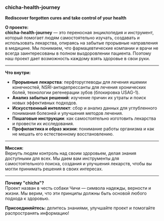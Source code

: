 ### chicha-health-journey  
**Rediscover forgotten cures and take control of your health**  

**О проекте:**  
**chicha-health-journey** — это переносная энциклопедия и инструмент, который помогает людям самостоятельно изучать, создавать и использовать лекарства, опираясь на забытые прорывные направления в медицине. Мы понимаем, что фармацевтические компании и врачи не всегда заинтересованы в полном выздоровлении пациента. Поэтому наш проект дает возможность каждому взять здоровье в свои руки.  

---

**Что внутри:**  
- **Прорывные лекарства**: перфторуглеводы для лечения ишемии конечностей, NSRI-антидепрессанты для лечения хронических болей, технологии регенерации зубов (блокировка USAG-1).  
- **Анализ забытых решений**: изучение причин их утраты и поиск новых эффективных подходов.  
- **Искусственный интеллект**: сбор и анализ данных для углубленного понимания болезней и улучшения методов лечения.  
- **Пошаговые инструкции**: как самостоятельно изготовить лекарства и провести их исследования.  
- **Профилактика и образ жизни**: понимание работы организма и как не мешать его естественному восстановлению.  

---

**Миссия:**  
Вернуть людям контроль над своим здоровьем, делая знания доступными для всех. Мы даем вам инструменты для самостоятельного поиска, создания и улучшения лекарств, чтобы вы могли принимать решения в своих интересах.  

---

**Почему "chicha"?**  
Проект назван в честь собаки Чичи — символа надежды, верности и жизни. Мы верим, что эти принципы должны быть основой любого подхода к здоровью.  

**Присоединяйтесь:** делитесь знаниями, улучшайте проект и помогайте распространять информацию!  
